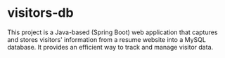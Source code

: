 # visitors-db
This project is a Java-based (Spring Boot) web application that captures and stores visitors' information from a resume website into a MySQL database. It provides an efficient way to track and manage visitor data.
